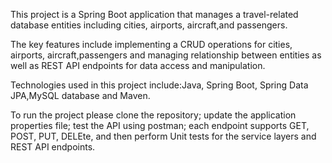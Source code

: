 This project is a Spring Boot application that manages a travel-related database entities including cities, airports, aircraft,and passengers.

The key features include implementing a CRUD operations for cities, airports, aircraft,passengers and
managing relationship between entities as well as REST API endpoints for data access and manipulation.

Technologies used in this project include:Java, Spring Boot, Spring Data JPA,MySQL database and Maven.

To run the project please clone the repository; update the application properties file;
test the API using postman; each endpoint supports GET, POST, PUT, DELEte, and then perform Unit tests for the service layers and REST API endpoints.
